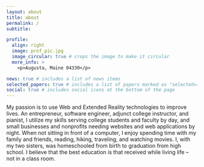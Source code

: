 ```yaml
---
layout: about
title: about
permalink: /
subtitle: 

profile:
  align: right
  image: prof_pic.jpg
  image_circular: true # crops the image to make it circular
  more_info: >
    <p>Augusta, Maine 04330</p>

news: true # includes a list of news items
selected_papers: true # includes a list of papers marked as "selected={true}"
social: true # includes social icons at the bottom of the page
---
```


My passion is to use Web and Extended Reality technologies to improve lives. An entrepreneur, software engineer, adjunct college instructor, and pianist, I utilize my skills serving college students and faculty by day, and small businesses and nonprofits needing websites and web applications by night. When not sitting in front of a computer, I enjoy spending time with my family and friends, reading, hiking, traveling, and watching movies. I, with my two sisters, was homeschooled from birth to graduation from high school. I believe that the best education is that received while living life – not in a class room.
